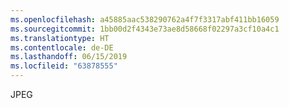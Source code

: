 ```yaml
---
ms.openlocfilehash: a45885aac538290762a4f7f3317abf411bb16059
ms.sourcegitcommit: 1bb00d2f4343e73ae8d58668f02297a3cf10a4c1
ms.translationtype: HT
ms.contentlocale: de-DE
ms.lasthandoff: 06/15/2019
ms.locfileid: "63878555"
---
```

JPEG